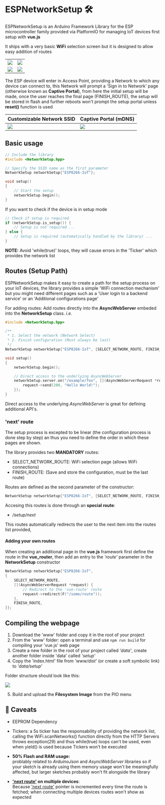 # ESPNetworkSetup 🛠️
ESPNetworkSetup is an Arduino Framework Library for the ESP microcontroller family provided via PlatformIO for managing IoT devices first setup with **vue.js**

It ships with a very basic __WiFi__ selection screen but it is designed to allow easy addition of routes

|                        |                        |
| ---------------------- | ---------------------- |
| ![](docs/welcome.jpg)  | ![](docs/finished.jpg) |
| ![](docs/networks.jpg) | ![](docs/connect.jpg)  |

The ESP device will enter in Access Point, providing a Network to which any device can connect to, this Network will prompt a 'Sign in to Network' page (otherwise known as __Captive Portal__), from here the initial setup will be made, once the user reaches the final page (FINISH_ROUTE), the setup will be stored in flash and further reboots won't prompt the setup portal unless __reset()__ function is used 

| Customizable Network SSID  | Captive Portal (mDNS) |
| -------------------------- | --------------------- |
| ![](docs/network_list.jpg) | ![](docs/dns.jpg)     |

## Basic usage

```c++
// Include the library
#include <NetworkSetup.hpp>

// Specify the SSID name as the first parameter
NetworkSetup networkSetup{"ESP8266-IoT"};

void setup()
{
	// Start the setup
	networkSetup.begin();
}
```

If you want to check if the device is in setup mode
```c++
// Check if setup is required
if (networkSetup.is_setup()) {
	// Setup is not required ...
} else {
	// Setup is required (automatically handled by the library) ...
}
```
__NOTE:__ Avoid 'while(true)' loops, they will cause errors in the 'Ticker' which provides the network list

##  Routes (Setup Path)
ESPNetworkSetup makes it easy to create a path for the setup process on your IoT devices, the library provides a simple 'WiFi connection mechanism' but you might need different pages such as a 'User login to a backend service' or an 'Additional configurations page'

For adding routes:
Add routes directly into the __AsyncWebServer__ embeded into the __NetworkSetup__ class. _i.e._

```c++
#include <NetworkSetup.hpp>

/**
 * 1. Select the network (Network Select)
 * 2. Finish configuration (Must always be last)
 */
NetworkSetup networkSetup{"ESP8266-IoT", {SELECT_NETWORK_ROUTE, FINISH_ROUTE}};

void setup()
{
	networkSetup.begin();

	// Direct access to the underlying AsyncWebServer
	networkSetup.server.on("/example/foo", [](AsyncWebServerRequest *request) {
		request->send(200, "Hello World!");
	});
}

```

Direct access to the underlying _AsyncWebServer_ is great for defining additional API's.

### 'next' route
The setup process is excepted to be linear (the configuration process is done step by step) an thus you need to define the order in which these pages are shown.

The library provides two __MANDATORY__ routes:
* SELECT_NETWORK_ROUTE: WiFi selection page (allows WiFi connections)
* FINISH_ROUTE: (Save and store the configuration, must be the last route)

Routes are defined as the second parameter of the constructor:

```c++
NetworkSetup networkSetup{"ESP8266-IoT", {SELECT_NETWORK_ROUTE, FINISH_ROUTE}};
```
Accesing this routes is done through an __special route__:
- _/setup/next_

This routes automatically redirects the user to the next item into the routes list provided, 

#### Adding your own routes
When creating an additional page in the __vue.js__ framework first define the route in the __vue_router__, then add an entry to the _'route'_ parameter in the __NetworkSetup__ constructor

```c++
NetworkSetup networkSetup{"ESP8266-IoT",
{
	SELECT_NETWORK_ROUTE,
	[](AsyncWebServerRequest *request) {
		// Redirect to the 'vue-route' route
		request->redirect(F("/some/route"));
	},
	FINISH_ROUTE,
}};
```

## Compiling the webpage
1. Download the 'www' folder and copy it in the root of your project
2. From the 'www' folder: open a terminal and use ```npm run build``` for compiling your 'vue.js' web page
3. Create a new folder in the root of your project called _'data'_, create another folder inside 'data' called _'setup'_
4. Copy the 'index.html' file from _'www/dist'_ (or create a soft symbolic link) to _'data/setup'_

Folder structure should look like this:

![](docs/folder_structure.png)

5. Build and upload the __Filesystem Image__ from the PIO menu

## 🚧 Caveats
* EEPROM Dependency

* Tickers: a 5s ticker has the responsability of providing the network list, calling the WiFi.scanNetworks() function directly from the HTTP Servers throws exception(29) and thus while(true) loops can't be used, even when yield() is used because Tickers won't be executed

* __50% Flash and RAM usage:__\
  problably related to _ArduinoJson_ and _AsyncWebServer_ libraries so if your sketch is already using them memory usage won't be meaningfully affected, but larger sketches probably won't fit alongside the library

* __['next route'](#next-route) on multiple devices__:\
  Because ['next route'](#next-route) pointer is incremented every time the route is fetched; when connecting multiple devices routes won't show as expected